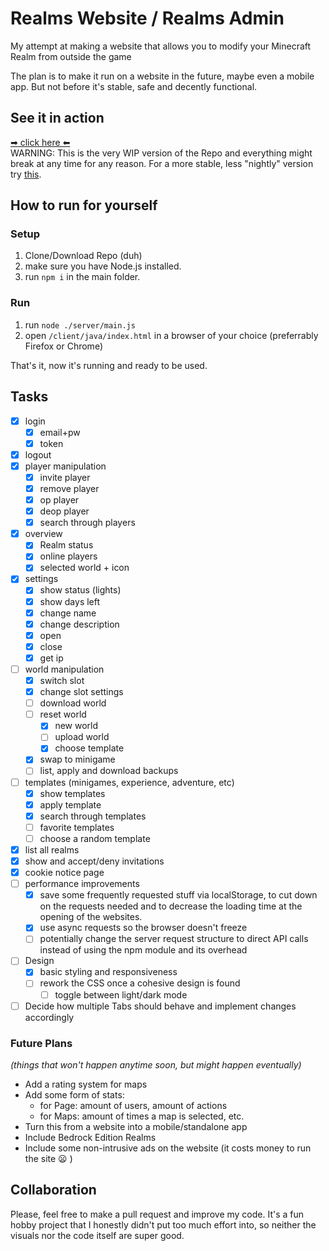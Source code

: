 # Realms Website / Realms Admin
My attempt at making a website that allows you to modify your Minecraft Realm from outside the game

The plan is to make it run on a website in the future, maybe even a mobile app. But not before it's stable, safe and decently functional.

## See it in action
[➡ click here ⬅](https://plagiatus.github.io/RealmsWebsite/client/)  
WARNING: This is the very WIP version of the Repo and everything might break at any time for any reason. For a more stable, less "nightly" version try [this](https://plagiatus.net/tools/realmadmin/).


## How to run for yourself

### Setup
1. Clone/Download Repo (duh)
1. make sure you have Node.js installed.
1. run `npm i` in the main folder.

### Run
1. run `node ./server/main.js`
1. open `/client/java/index.html` in a browser of your choice (preferrably Firefox or Chrome)  

That's it, now it's running and ready to be used.

## Tasks
- [x] login
  - [x] email+pw
  - [x] token
- [x] logout
- [x] player manipulation
  - [x] invite player
  - [x] remove player
  - [x] op player
  - [x] deop player
  - [x] search through players
- [x] overview
  - [x] Realm status
  - [x] online players
  - [x] selected world + icon
- [x] settings
  - [x] show status (lights)
  - [x] show days left
  - [x] change name
  - [x] change description
  - [x] open
  - [x] close
  - [x] get ip
- [ ] world manipulation
  - [x] switch slot
  - [x] change slot settings
  - [ ] download world
  - [ ] reset world
    - [x] new world
    - [ ] upload world
    - [x] choose template
  - [x] swap to minigame
  - [ ] list, apply and download backups
- [ ] templates (minigames, experience, adventure, etc)
  - [x] show templates
  - [x] apply template
  - [x] search through templates
  - [ ] favorite templates
  - [ ] choose a random template
- [x] list all realms
- [x] show and accept/deny invitations
- [x] cookie notice page
- [ ] performance improvements
  - [x] save some frequently requested stuff via localStorage, to cut down on the requests needed and to decrease the loading time at the opening of the websites.
  - [x] use async requests so the browser doesn't freeze
  - [ ] potentially change the server request structure to direct API calls instead of using the npm module and its overhead
- [ ] Design
  - [x] basic styling and responsiveness
  - [ ] rework the CSS once a cohesive design is found
    - [ ] toggle between light/dark mode
- [ ] Decide how multiple Tabs should behave and implement changes accordingly

### Future Plans
_(things that won't happen anytime soon, but might happen eventually)_

- Add a rating system for maps
- Add some form of stats: 
  - for Page: amount of users, amount of actions
  - for Maps: amount of times a map is selected, etc.
- Turn this from a website into a mobile/standalone app
- Include Bedrock Edition Realms
- Include some non-intrusive ads on the website (it costs money to run the site :frowning: )

## Collaboration

Please, feel free to make a pull request and improve my code. It's a fun hobby project that I honestly didn't put too much effort into, so neither the visuals nor the code itself are super good.
